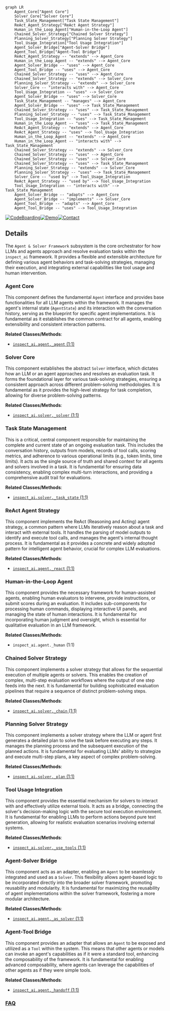 ```mermaid
graph LR
    Agent_Core["Agent Core"]
    Solver_Core["Solver Core"]
    Task_State_Management["Task State Management"]
    ReAct_Agent_Strategy["ReAct Agent Strategy"]
    Human_in_the_Loop_Agent["Human-in-the-Loop Agent"]
    Chained_Solver_Strategy["Chained Solver Strategy"]
    Planning_Solver_Strategy["Planning Solver Strategy"]
    Tool_Usage_Integration["Tool Usage Integration"]
    Agent_Solver_Bridge["Agent-Solver Bridge"]
    Agent_Tool_Bridge["Agent-Tool Bridge"]
    ReAct_Agent_Strategy -- "extends" --> Agent_Core
    Human_in_the_Loop_Agent -- "extends" --> Agent_Core
    Agent_Solver_Bridge -- "uses" --> Agent_Core
    Agent_Tool_Bridge -- "uses" --> Agent_Core
    Chained_Solver_Strategy -- "uses" --> Agent_Core
    Chained_Solver_Strategy -- "extends" --> Solver_Core
    Planning_Solver_Strategy -- "extends" --> Solver_Core
    Solver_Core -- "interacts with" --> Agent_Core
    Tool_Usage_Integration -- "uses" --> Solver_Core
    Agent_Solver_Bridge -- "uses" --> Solver_Core
    Task_State_Management -- "manages" --> Agent_Core
    Agent_Solver_Bridge -- "uses" --> Task_State_Management
    Chained_Solver_Strategy -- "uses" --> Task_State_Management
    Planning_Solver_Strategy -- "uses" --> Task_State_Management
    Tool_Usage_Integration -- "uses" --> Task_State_Management
    Human_in_the_Loop_Agent -- "uses" --> Task_State_Management
    ReAct_Agent_Strategy -- "extends" --> Agent_Core
    ReAct_Agent_Strategy -- "uses" --> Tool_Usage_Integration
    Human_in_the_Loop_Agent -- "extends" --> Agent_Core
    Human_in_the_Loop_Agent -- "interacts with" --> Task_State_Management
    Chained_Solver_Strategy -- "extends" --> Solver_Core
    Chained_Solver_Strategy -- "uses" --> Agent_Core
    Chained_Solver_Strategy -- "uses" --> Solver_Core
    Chained_Solver_Strategy -- "uses" --> Task_State_Management
    Planning_Solver_Strategy -- "extends" --> Solver_Core
    Planning_Solver_Strategy -- "uses" --> Task_State_Management
    Solver_Core -- "used by" --> Tool_Usage_Integration
    ReAct_Agent_Strategy -- "used by" --> Tool_Usage_Integration
    Tool_Usage_Integration -- "interacts with" --> Task_State_Management
    Agent_Solver_Bridge -- "adapts" --> Agent_Core
    Agent_Solver_Bridge -- "implements" --> Solver_Core
    Agent_Tool_Bridge -- "adapts" --> Agent_Core
    Agent_Tool_Bridge -- "uses" --> Tool_Usage_Integration
```

[![CodeBoarding](https://img.shields.io/badge/Generated%20by-CodeBoarding-9cf?style=flat-square)](https://github.com/CodeBoarding/GeneratedOnBoardings)[![Demo](https://img.shields.io/badge/Try%20our-Demo-blue?style=flat-square)](https://www.codeboarding.org/demo)[![Contact](https://img.shields.io/badge/Contact%20us%20-%20contact@codeboarding.org-lightgrey?style=flat-square)](mailto:contact@codeboarding.org)

## Details

The `Agent & Solver Framework` subsystem is the core orchestrator for how LLMs and agents approach and resolve evaluation tasks within the `inspect_ai` framework. It provides a flexible and extensible architecture for defining various agent behaviors and task-solving strategies, managing their execution, and integrating external capabilities like tool usage and human intervention.

### Agent Core
This component defines the fundamental `Agent` interface and provides base functionalities for all LLM agents within the framework. It manages the agent's internal state (`AgentState`) and its interaction with the conversation history, serving as the blueprint for specific agent implementations. It is fundamental as it establishes the common contract for all agents, enabling extensibility and consistent interaction patterns.


**Related Classes/Methods**:

- <a href="https://github.com/UKGovernmentBEIS/inspect_ai/src/inspect_ai/agent/_agent.py#L1-L1" target="_blank" rel="noopener noreferrer">`inspect_ai.agent._agent` (1:1)</a>


### Solver Core
This component establishes the abstract `Solver` interface, which dictates how an LLM or an agent approaches and resolves an evaluation task. It forms the foundational layer for various task-solving strategies, ensuring a consistent approach across different problem-solving methodologies. It is fundamental as it provides the high-level strategy for task completion, allowing for diverse problem-solving patterns.


**Related Classes/Methods**:

- <a href="https://github.com/UKGovernmentBEIS/inspect_ai/src/inspect_ai/solver/_solver.py#L1-L1" target="_blank" rel="noopener noreferrer">`inspect_ai.solver._solver` (1:1)</a>


### Task State Management
This is a critical, central component responsible for maintaining the complete and current state of an ongoing evaluation task. This includes the conversation history, outputs from models, records of tool calls, scoring metrics, and adherence to various operational limits (e.g., token limits, time limits). It acts as the single source of truth and shared context for all agents and solvers involved in a task. It is fundamental for ensuring data consistency, enabling complex multi-turn interactions, and providing a comprehensive audit trail for evaluations.


**Related Classes/Methods**:

- <a href="https://github.com/UKGovernmentBEIS/inspect_ai/src/inspect_ai/solver/_task_state.py#L1-L1" target="_blank" rel="noopener noreferrer">`inspect_ai.solver._task_state` (1:1)</a>


### ReAct Agent Strategy
This component implements the ReAct (Reasoning and Acting) agent strategy, a common pattern where LLMs iteratively reason about a task and interact with external tools. It handles the parsing of model outputs to identify and execute tool calls, and manages the agent's internal thought process. It is fundamental as it provides a concrete and widely adopted pattern for intelligent agent behavior, crucial for complex LLM evaluations.


**Related Classes/Methods**:

- <a href="https://github.com/UKGovernmentBEIS/inspect_ai/src/inspect_ai/agent/_react.py#L1-L1" target="_blank" rel="noopener noreferrer">`inspect_ai.agent._react` (1:1)</a>


### Human-in-the-Loop Agent
This component provides the necessary framework for human-assisted agents, enabling human evaluators to intervene, provide instructions, or submit scores during an evaluation. It includes sub-components for processing human commands, displaying interactive UI panels, and managing the state of human interactions. It is fundamental for incorporating human judgment and oversight, which is essential for qualitative evaluation in an LLM framework.


**Related Classes/Methods**:

- `inspect_ai.agent._human` (1:1)


### Chained Solver Strategy
This component implements a solver strategy that allows for the sequential execution of multiple agents or solvers. This enables the creation of complex, multi-step evaluation workflows where the output of one step feeds into the next. It is fundamental for building sophisticated evaluation pipelines that require a sequence of distinct problem-solving steps.


**Related Classes/Methods**:

- <a href="https://github.com/UKGovernmentBEIS/inspect_ai/src/inspect_ai/solver/_chain.py#L1-L1" target="_blank" rel="noopener noreferrer">`inspect_ai.solver._chain` (1:1)</a>


### Planning Solver Strategy
This component implements a solver strategy where the LLM or agent first generates a detailed plan to solve the task before executing any steps. It manages the planning process and the subsequent execution of the planned actions. It is fundamental for evaluating LLMs' ability to strategize and execute multi-step plans, a key aspect of complex problem-solving.


**Related Classes/Methods**:

- <a href="https://github.com/UKGovernmentBEIS/inspect_ai/src/inspect_ai/solver/_plan.py#L1-L1" target="_blank" rel="noopener noreferrer">`inspect_ai.solver._plan` (1:1)</a>


### Tool Usage Integration
This component provides the essential mechanism for solvers to interact with and effectively utilize external tools. It acts as a bridge, connecting the solver's decision-making logic with the secure tool execution environment. It is fundamental for enabling LLMs to perform actions beyond pure text generation, allowing for realistic evaluation scenarios involving external systems.


**Related Classes/Methods**:

- <a href="https://github.com/UKGovernmentBEIS/inspect_ai/src/inspect_ai/solver/_use_tools.py#L1-L1" target="_blank" rel="noopener noreferrer">`inspect_ai.solver._use_tools` (1:1)</a>


### Agent-Solver Bridge
This component acts as an adapter, enabling an `Agent` to be seamlessly integrated and used as a `Solver`. This flexibility allows agent-based logic to be incorporated directly into the broader solver framework, promoting reusability and modularity. It is fundamental for maximizing the reusability of agent implementations within the solver framework, fostering a more modular architecture.


**Related Classes/Methods**:

- <a href="https://github.com/UKGovernmentBEIS/inspect_ai/src/inspect_ai/agent/_as_solver.py#L1-L1" target="_blank" rel="noopener noreferrer">`inspect_ai.agent._as_solver` (1:1)</a>


### Agent-Tool Bridge
This component provides an adapter that allows an `Agent` to be exposed and utilized as a `Tool` within the system. This means that other agents or models can invoke an agent's capabilities as if it were a standard tool, enhancing the composability of the framework. It is fundamental for enabling advanced composability, where agents can leverage the capabilities of other agents as if they were simple tools.


**Related Classes/Methods**:

- <a href="https://github.com/UKGovernmentBEIS/inspect_ai/src/inspect_ai/agent/_handoff.py#L1-L1" target="_blank" rel="noopener noreferrer">`inspect_ai.agent._handoff` (1:1)</a>




### [FAQ](https://github.com/CodeBoarding/GeneratedOnBoardings/tree/main?tab=readme-ov-file#faq)